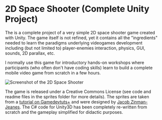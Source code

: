 # 2D Space Shooter (Complete Unity Project)

The is a complete project of a very simple 2D space shooter game created with Unity.
The game itself is not refined, yet it contains all the "ingredients"
needed to learn the paradigms underlying videogames development including (but not limited to) 
player-enemies interaction, physics, GUI, sounds, 2D parallax, etc.

I normally use this game for introductory hands-on workshops where participants 
(who often don't have coding skills) learn to build a complete mobile 
video game from scratch in a few hours.

![Screenshot of the 2D Space Shooter](https://raw.githubusercontent.com/albertobeta/2D-SpaceShooter/master/Assets/Sprites/screenShot.png)

The game is released under a Creative Commons License (see code and
readme files in the sprites folder for more details).
The sprites are taken from a [tutorial on Gamedevtuts+](http://gamedevelopment.tutsplus.com/series/build-a-space-based-shoot-em-up-in-construct-2--gamedev-12704)
and were designed by [Jacob Zinman-Jeanes](http://jeanes.co).
The C# code for Unity3D has been completely re-written from scratch and the gameplay simplified for
didactic purposes.
